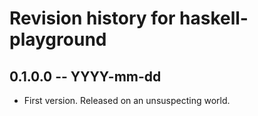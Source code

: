 # Revision history for haskell-playground

## 0.1.0.0  -- YYYY-mm-dd

* First version. Released on an unsuspecting world.
